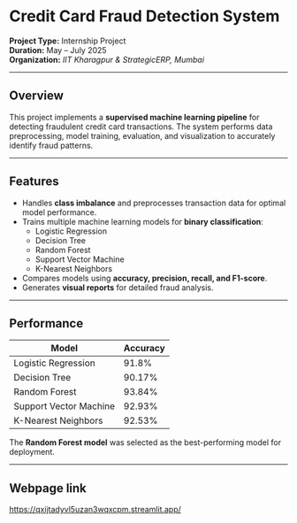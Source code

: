 # Credit Card Fraud Detection System

**Project Type:** Internship Project  
**Duration:** May – July 2025  
**Organization:** *IIT Kharagpur & StrategicERP, Mumbai*

---

## Overview

This project implements a **supervised machine learning pipeline** for detecting fraudulent credit card transactions. The system performs data preprocessing, model training, evaluation, and visualization to accurately identify fraud patterns.

---

## Features

- Handles **class imbalance** and preprocesses transaction data for optimal model performance.  
- Trains multiple machine learning models for **binary classification**:
  - Logistic Regression
  - Decision Tree
  - Random Forest
  - Support Vector Machine
  - K-Nearest Neighbors
- Compares models using **accuracy, precision, recall, and F1-score**.  
- Generates **visual reports** for detailed fraud analysis.  

---

## Performance

| Model                     | Accuracy  |
|----------------------------|-----------|
| Logistic Regression        | 91.8%     |
| Decision Tree              | 90.17%    |
| Random Forest              | 93.84%    |
| Support Vector Machine     | 92.93%    |
| K-Nearest Neighbors        | 92.53%    |

The **Random Forest model** was selected as the best-performing model for deployment.

---

## Webpage link
https://qxijtadyvl5uzan3wqxcpm.streamlit.app/ 

